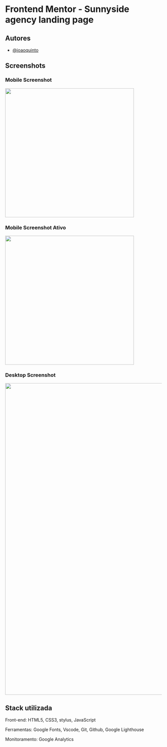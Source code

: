 # Frontend Mentor - Sunnyside agency landing page

## Autores

- [@joaoquinto](https://github.com/joaoquinto)

## Screenshots

### Mobile Screenshot

<img src="assets\screenshots\Mobilev7.png" width="414px">

### Mobile Screenshot Ativo

<img src="assets\screenshots\Mobilev3-active.png" width="414px">

### Desktop Screenshot

<img src="assets\screenshots\Desktopv7.png" width="1000px">

## Stack utilizada

Front-end: HTML5, CSS3, stylus, JavaScript

Ferramentas: Google Fonts, Vscode, Git, Github, Google Lighthouse

Monitoramento: Google Analytics
